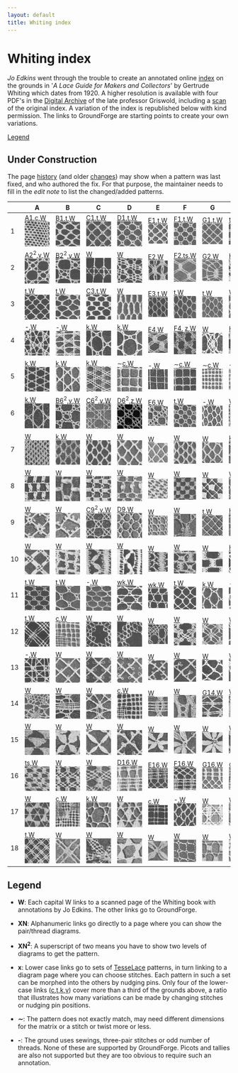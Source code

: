 ```yaml
---
layout: default
title: Whiting index
---
```


Whiting index
=============

*Jo Edkins* went through the trouble to create an annotated online [index] on the grounds in
'_A Lace Guide for Makers and Collectors_' by Gertrude Whiting which dates from 1920. A higher resolution is available with four PDF's in the [Digital Archive] of the late professor Griswold,
including a [scan] of the original index. A variation of the index is republished below with kind permission. The links to GroundForge are starting points to create your own variations.

[Legend](#Legend)


Under Construction
------------------

The page [history](https://github.com/d-bl/GroundForge/commits/master/docs/help/Whiting-Index.md)
(and older [changes](https://github.com/d-bl/GroundForge/wiki/Whiting-Index/_history))
may show when a pattern was last fixed, and who authored the fix.
For that purpose, the maintainer needs to fill in the _edit note_ to list the changed/added patterns.


[c]: /GroundForge/sheet.html?patch=88%0A11;bricks&patch=66%0A22;bricks&patch=88%0A99%0A11%0A00;bricks&patch=66%0A11%0A88%0A22;bricks&patch=66%0A99%0A22%0A00;bricks
[t]: /GroundForge/sheet.html?patch=53%0A53%0A53%0A5-;bricks&patch=5663%0A5663;checker&patch=53%0A5-;bricks&patch=563%0A563%0A563;checker&patch=53%0A53;checker&patch=5632%0A5632;checker&patch5353%0A5353;bricks&patch=5-%0A-5;checker&patch=5353%0A5353%0A5-5-%0A-5-5;checker&patch=5632%0A56-2%0A5-5-%0A-535;checker&patch=53%0A5-%0A-5%0A5-;bricks&patch=44%0A77%0A44%0A77;bricks&patch=44%0A44%0A77%0A77;bricks&patch=66%0A88%0A66%0A11;bricks&patch=66%0A66%0A88%0A11;checker&patch=66%0A66%0A99%0A00;checker&patch=6;checker&patch=566-%0A66-5%0A6-56%0A-566;checker
[v]: /GroundForge/sheet.html?patch=5831%0A-4-7;bricks&patch=-437%0A34-7;bricks&patch=4830%0A--77;bricks
[k]: /GroundForge/sheet.html?patch=B-C-%0A---5%0AC-B-%0A-5--;checker&patch=5831%0A-4-7;checker&patch=68%0A-4;checker&patch=-4-7%0A5---%0A-C-B%0A3158;bricks&patch=5-O-E-%0A-E-5-O%0A5-O-E-;bricks
[wk]: /GroundForge/sheet.html?patch=6868%0A-4-4%0A2121%0A-7-7;checker&patch=L-O-L-O-%0A---5---5%0AH-E-H-E-%0A-5---5--;bricks
[ts]: /GroundForge/sheet.html?patch=5-5-%0A-5--%0AB-C-%0A-5-5;bricks&patch=5632%0A34-7;bricks&patch=256-%0A---5%0AC3B-;bricks&patch=4373%0A5-53;bricks
[z]: /GroundForge/sheet.html?patch=1483%0A8-48;bricks&patch=C-B-%0A-5--%0AB8D-%0A-4--;bricks&patch=-48-%0AB--2%0A8-B8;bricks&patch=-4--%0AB-C3%0A8-48;bricks

[A1]: /GroundForge/?m=88%0A11;bricks;7;5;0;0&s1=ct
[B1]: /GroundForge/?m=5-;bricks;7;5;0;0&s1=ctctpctct
[C1]: /GroundForge/?m=5-;bricks;7;5;0;0&s1=ctpct
[D1]: /GroundForge/?m=5-;bricks;7;5;0;0&s1=cttpctt
[E1]: /GroundForge/?m=5-;bricks;7;5;0;0&s1=ctpcttt
[F1]: /GroundForge/?m=5-;bricks;7;5;0;0&s1=cttpcttt
[G1]: /GroundForge/?m=5-;bricks;7;5;0;0&s1=cttt

[A2]: /GroundForge/?m=-5%3Bbricks%3B7%3B5%3B0%3B0&s1=A1%3Dctct&s2=ctct%20A14%3Dct%20A15%3Dct&s3=
[B2]: /GroundForge/?m=-5%3Bbricks%3B7%3B5%3B0%3B0&s1=ctct&s2=ctct&s3=
[E2]: /GroundForge/?m=5---5---%0A-CD632AB%0A5666-222%3Bbricks%3B24%3B24%3B0%3B0&s1=ctc%20C2%3Dctctttctc%20A3%3Dctclll%20B1%3Dctclll%20E3%3Dctcrrr%20D1%3Dctcrrr%20G2%3Dctctctc&s2=&s3=
[F2]: /GroundForge/?m=-5--%0AB-C-%0A-5-5%0A5-5-%3Bbricks%3B24%3B24%3B0%3B0&s1=ctc%20B3%3Dctcttctc%20A4%3Dctcll%20D1%3Dctctt%20%20C4%3Dctcrr&s2=&s3=
[G2]: /GroundForge/?m=5----5----%0A-CDD632AAB%0A5666632222%0A5666632222%0A56666-2222%3Bbricks%3B24%3B24%3B0%3B0&s1=ctct%20C1%3Dctc%20G2%3Dctc%20I2%3Dctc%20F3%3Dctc%20J3%3Dctc%20H2%3Dctc%20G3%3Dctc%20I3%3Dctc%20G5%3Dctc%20I5%3Dctc%20H1%3Dctc%20H4%3Dcttc%20F5%3Dctcl%20G1%3Dctcl%20J5%3Dctcr%20I1%3Dctcr&s2=&s3=
[H2]: /GroundForge/?m=5---5---%0A-CD632AB%0A56663222%0A5666-222%3Bbricks%3B24%3B24%3B0%3B0&s1=cttctt%20C2%3Dctctt%20C4%3Dctc%20F1%3Dctc%20E2%3Dctc%20H1%3Dctc%20G1%3Dctc%20F2%3Dctc%20A2%3Dctc%20H2%3Dctc%20G3%3Dctcctc%20F4%3Dctc%20H4%3Dctc%20C1%3Dctc%20E4%3Dctcll%20%20B1%3Dctcll%20A4%3Dctcrr%20D1%3Dctcrr&s2=cross%3Dctc%20twist%3Dctc&s3=

[C3]: /GroundForge/?m=5-;bricks;7;5;0;0&s1=ctctpctctt
[E3]: /GroundForge/?m=-5%3Bbricks%3B7%3B5%3B0%3B0&s1=A1%3Dctt&s2=&s3=

[E4]: /GroundForge/?m=-5----%0AB-CD-A%0A256-5-%0A-5-535%0A5-56-2%3Bbricks%3B24%3B24%3B0%3B0&s1=ctc%20A4%3Dctctctc%20C5%3Dctcrr%20B1%3Dctcrr%20E5%3Dctcll%20F1%3Dctcll%20D2%3Dctctt&s2=&s3=
[F4]: /GroundForge/?m=1483%0A8-48%3Bbricks%3B16%3B16%3B0%3B0&s1=ctc%20A2%3Dctcllctc%20C2%3Dctcrrctc
[H4]: /GroundForge/?m=5-25-56-%0A-5--5--5%0A5-C6-2B-%3Bbricks%3B16%3B16%3B0%3B0&s1=ctc%20G3%3Dctcttctc%20A1%3Dctcll%20B2%3Dctcll%20E1%3Dctcrr%20D2%3Dctcrr&s2=&s3=

[C6]: /GroundForge/?m=-5%3Bbricks%3B7%3B5%3B0%3B0&s1=A1%3Dctct&s2=ct%20A10%3Dctct%20A13%3Dctct&s3=
[B6]: /GroundForge/?m=-5%3Bbricks%3B7%3B5%3B0%3B0&s1=ctct&s2=cttctt&s3=
[D6]: /GroundForge/?m=-5%3Bbricks%3B7%3B5%3B0%3B0&s1=crclct&s2=ct%20A10%3Dctct%20A11%3Dctct%20A13%3Dctct%20A14%3Dctct&s3=
[E6]: /GroundForge/?m=1488-483%208-483148%20831488-4%20488-4831%3Bbricks%3B12%3B10%3B0%3B0&s1=ct%20F3%3Dctct%20E4%3Dctct%20G4%3Dctct%20B1%3Dctct%20H1%3Dctct%20C4%3Dctct%20A2%3Dctct%20H3%3Dctct%20B3%3Dctct%20A4%3Dctct%20D1%3Dctct%20C2%3Dctct%20E2%3Dctct%20D3%3Dctct%20F1%3Dctct%20G4%3Dctct%20G2%3Dctct&s2=&s3=

[C9]: /GroundForge/?m=-5%3Bbricks%3B7%3B5%3B0%3B0&s1=ctct&s2=ctcttt&s3=
[D9]: /GroundForge/?m=5-%0A-5%3Bchecker%3B8%3B8%3B0%3B0&s1=A1%3Dctctt%20B2%3Dctt&s2=&s3=
[H9]: /GroundForge/?m=5-;bricks;7;7;0;0&s1=ctcttptctcttt

[H10]: /GroundForge/?m=54---7%2C%20-79-04%2C%205-158-%2C%20-5-5-5%2C%205-535-%2C%20-24-76%3Bchecker%3B18%3B18%3B0%3B0&s1=ctct%20A1%3Dctcttt%20F2%3Dctctrr%20B2%3Dctctll%20D2%3DA5%3Dctctctct%20C4%3DE4%3Dctctt%20E6%3DC6%3Dtctct&s2=cross%3Dctc%20twist%3Dctc&s3=

[G14]: /GroundForge/?m=5-%0A12%0A88%0A4-%3Bbricks%3B16%3B11%3B0%3B0&s1=ctc%20A2%3Dctctt%20B4%3Dctcll%20B1%3Dctcrr&s2=&s3=

[D16]: /GroundForge/?m=-5-%0AE-2%0A8-M%0AF-1%0A8-M%3Bchecker%3B16%3B16%3B0%3B0&s1=ctc%20A5%3Dctcll%20C1%3Dctcrr%20A2%3Dctcll%0AC3%3Dctcrr&s2=&s3=
[E16]: /GroundForge/?m=-5-L-H%0AH-E-21%0A-O8-M8%0A-1F-1F%0A-M86-M%0A5-4-K-%3Bchecker%3B16%3B16%3B0%3B0&s1=C6%3Dctcll%20F6%3Dctcll%20E1%3Dctcrr%20B1%3Dctcrr%20C2%3Dctcll%20F2%3Dctcll%20D3%3Dctcrr%20B3%3Dctcrr%20E4%3Dtctct%20B5%3Dtctct&s2=&s3=
[F16]: /GroundForge/?m=5-%0A-5%0A5-%0A12%0A99%0A11%0A66%0A4-%3Bbricks%3B19%3B9%3B0%3B0&s1=ctc%20B7%3Dtctct%20A8%3Dctct%20B2%3Dctcll%20B3%3Dctcrr%20A4%3Dctcll%20B5%3Dctcrr&s2=&s3=
[G16]: /GroundForge/?m=5-%0A-5%0A5-%0A12%0A88%0A4-%3Bbricks%3B16%3B9%3B0%3B0&s1=ctc%20A6%3Dctctt%20B5%3Dctctt%20B2%3Dctcll%20B3%3Dctcrr%20A4%3Dctctt%20&s2=&s3=

|   | A | B | C | D | E | F | G | H |
|---|---|---|---|---|---|---|---|---|
|  1 | [A1],[c],[W][P70]![](w/page70a.gif) | [B1],[t],[W][P94]![](w/page94a.gif) | [C1],[t],[W][P114]![](w/page114a.gif) | [D1],[t],[W][P134]![](w/page134a.gif) | [E1],[t],[W][P155]![](w/page155a.gif) | [F1],[t],[W][P177]![](w/page177a.gif) | [G1],[t],[W][P198]![](w/page198a.gif) | [t],[W][P219]![](w/page219a.gif) |
|  2 | [A2]<sup>2</sup>,[v],[W][P71]![](w/page71a.gif) | [B2]<sup>2</sup>,[v],[W][P95]![](w/page95a.gif) | [W][P115]![](w/page115a.gif) | [W][P135]![](w/page135a.gif) | [E2],[W][P156]![](w/page156a.gif) | [F2],[ts],[W][P178]![](w/page178a.gif) | [G2],[W][P199]![](w/page199a.gif) | [H2],[W][P220]![](w/page220a.gif) |
|  3 | [t],[W][P73]![](w/page73a.gif) | [t],[W][P96]![](w/page96a.gif) | [C3],[t],[W][P117]![](w/page117a.gif) | [W][P136]![](w/page136a.gif) | [E3],[t],[W][P157]![](w/page157a.gif) | [t],[W][P179]![](w/page179a.gif) | [t],[W][P200]![](w/page200a.gif) | [W][P221]![](w/page221a.gif) |
|  4 | -,[W][P74]![](w/page74a.gif) | -,[W][P97]![](w/page97a.gif) | [k],[W][P118]![](w/page118a.gif) | [k],[W][P137]![](w/page137a.gif) | [E4],[W][P158]![](w/page158a.gif) | [F4], [z],[W][P180]![](w/page180a.gif) | [W][P201]![](w/page201a.gif) | [H4],[v],[W][P222]![](w/page222a.gif) |
|  5 | [k],[W][P75]![](w/page75a.gif) | [k],[W][P98]![](w/page98a.gif) | [k],[W][P119]![](w/page119a.gif) | &sim;[c],[W][P138]![](w/page138a.gif) | -,[W][P159]![](w/page159a.gif) | &sim;[c],[W][P181]![](w/page181a.gif) | &sim;[c],[W][P203]![](w/page203a.gif) | &sim;[c],[W][P224]![](w/page224a.gif) |
|  6 | [k],[W][P76]![](w/page76a.gif) | [B6]<sup>2</sup>,[v],[W][P99]![](w/page99a.gif) | [C6]<sup>2</sup>,[v],[W][P120]![](w/page120a.gif) | [D6]<sup>2</sup>,[z],[W][P139]![](w/page139a.gif) | [E6],[W][P160]![](w/page160a.gif) | [t],[W][P182]![](w/page182a.gif) | -,[W][P204]![](w/page204a.gif) | [W][P225]![](w/page225a.gif) |
|  7 | [W][P77]![](w/page77a.gif) | [k],[W][P100]![](w/page100a.gif) | [W][P121]![](w/page121a.gif) | [W][P140]![](w/page140a.gif) | [W][P161]![](w/page161a.gif) | [W][P183]![](w/page183a.gif) | [W][P205]![](w/page205a.gif) | [k],[W][P226]![](w/page226a.gif) |
|  8 | [W][P79]![](w/page79a.gif) | [W][P101]![](w/page101a.gif) | [W][P122]![](w/page122a.gif) | [W][P141]![](w/page141a.gif) | [W][P162]![](w/page162a.gif) | [W][P184]![](w/page184a.gif) | [W][P206]![](w/page206a.gif) | [W][P227]![](w/page227a.gif) |
|  9 | [W][P80]![](w/page80a.gif) | [W][P102]![](w/page102a.gif) | [C9]<sup>2</sup>,[v],[W][P123]![](w/page123a.gif) | [D9],[W][P142]![](w/page142a.gif) | [W][P163]![](w/page163a.gif) | [W][P185]![](w/page185a.gif) | [t],[W][P207]![](w/page207a.gif) | [H9],[t],[W][P229]![](w/page229a.gif) |
|  10 | [W][P82]![](w/page82a.gif) | [W][P103]![](w/page103a.gif) | [W][P124]![](w/page124a.gif) | [W][P143]![](w/page143a.gif) | [W][P164]![](w/page164a.gif) | [W][P187]![](w/page187a.gif) | [W][P208]![](w/page208a.gif) | [H10],[W][P230]![](w/page230a.gif) |
|  11 | [t],[W][P83]![](w/page83a.gif) | [t],[W][P104]![](w/page104a.gif) | -,[W][P125]![](w/page125a.gif) | [wk],[W][P144]![](w/page144a.gif) | [wk],[W][P166]![](w/page166a.gif) | [t],[W][P189]![](w/page189a.gif) | [k],[W][P209]![](w/page209a.gif) | -,[W][P231]![](w/page231a.gif) |
|  12 | [t],[W][P84]![](w/page84a.gif) | [c],[W][P105]![](w/page105a.gif) | [W][P126]![](w/page126a.gif) | [W][P145]![](w/page145a.gif) | [W][P167]![](w/page167a.gif) | [W][P190]![](w/page190a.gif) | [W][P210]![](w/page210a.gif) | [W][P232]![](w/page232a.gif) |
|  13 | -,[W][P85]![](w/page85a.gif) | [W][P106]![](w/page106a.gif) | [W][P128]![](w/page128a.gif) | [W][P147]![](w/page147a.gif) | [W][P169]![](w/page169a.gif) | [W][P192]![](w/page192a.gif) | [W][P211]![](w/page211a.gif) | [W][P234]![](w/page234a.gif) |
|  14 | [W][P87]![](w/page87a.gif) | [W][P107]![](w/page107a.gif) | [W][P129]![](w/page129a.gif) | [c],[W][P148]![](w/page148a.gif) | [W][P171]![](w/page171a.gif) | [W][P193]![](w/page193a.gif) | [G14],[W][P212]![](w/page212a.gif) | [W][P235]![](w/page235a.gif) |
|  15 | [W][P89]![](w/page89a.gif) | [W][P109]![](w/page109a.gif) | [W][P130]![](w/page130a.gif) | [W][P149]![](w/page149a.gif) | [W][P173]![](w/page173a.gif) | [W][P194]![](w/page194a.gif) | [W][P213]![](w/page213a.gif) | [W][P237]![](w/page237a.gif) |
|  16 | [ts],[W][P90]![](w/page90a.gif) | [W][P110]![](w/page110a.gif) | [W][P131]![](w/page131a.gif) | [D16],[W][P150]![](w/page150a.gif) | [E16],[W][P174]![](w/page174a.gif) | [F16],[W][P195]![](w/page195a.gif) | [G16],[W][P214]![](w/page214a.gif) | [c],[W][P238]![](w/page238a.gif) |
|  17 | [W][P91]![](w/page91a.gif) | [c],[W][P111]![](w/page111a.gif) | [k],[W][P132]![](w/page132a.gif) | [W][P151]![](w/page151a.gif) | [c],[W][P175]![](w/page175a.gif) | -,[W][P196]![](w/page196a.gif) | [W][P215]![](w/page215a.gif) | [W][P239]![](w/page239a.gif) |
|  18 | [t],[W][P93]![](w/page93a.gif) | [W][P112]![](w/page112a.gif) | [W][P133]![](w/page133a.gif) | [W][P153]![](w/page153a.gif) | [W][P176]![](w/page176a.gif) | [W][P197]![](w/page197a.gif) | [W][P217]![](w/page217a.gif) | [W][P241]![](w/page241a.gif) |

[P70]: http://gwydir.demon.co.uk/jo/lace/whiting/page70.htm
[P71]: http://gwydir.demon.co.uk/jo/lace/whiting/page71.htm
[P73]: http://gwydir.demon.co.uk/jo/lace/whiting/page73.htm
[P74]: http://gwydir.demon.co.uk/jo/lace/whiting/page74.htm
[P75]: http://gwydir.demon.co.uk/jo/lace/whiting/page75.htm
[P76]: http://gwydir.demon.co.uk/jo/lace/whiting/page76.htm
[P77]: http://gwydir.demon.co.uk/jo/lace/whiting/page77.htm
[P79]: http://gwydir.demon.co.uk/jo/lace/whiting/page79.htm

[P80]: http://gwydir.demon.co.uk/jo/lace/whiting/page80.htm
[P82]: http://gwydir.demon.co.uk/jo/lace/whiting/page82.htm
[P83]: http://gwydir.demon.co.uk/jo/lace/whiting/page83.htm
[P84]: http://gwydir.demon.co.uk/jo/lace/whiting/page84.htm
[P85]: http://gwydir.demon.co.uk/jo/lace/whiting/page85.htm
[P87]: http://gwydir.demon.co.uk/jo/lace/whiting/page87.htm
[P89]: http://gwydir.demon.co.uk/jo/lace/whiting/page89.htm

[P90]: http://gwydir.demon.co.uk/jo/lace/whiting/page90.htm
[P91]: http://gwydir.demon.co.uk/jo/lace/whiting/page91.htm
[P93]: http://gwydir.demon.co.uk/jo/lace/whiting/page93.htm
[P94]: http://gwydir.demon.co.uk/jo/lace/whiting/page94.htm
[P95]: http://gwydir.demon.co.uk/jo/lace/whiting/page95.htm
[P96]: http://gwydir.demon.co.uk/jo/lace/whiting/page96.htm
[P97]: http://gwydir.demon.co.uk/jo/lace/whiting/page97.htm
[P98]: http://gwydir.demon.co.uk/jo/lace/whiting/page98.htm
[P99]: http://gwydir.demon.co.uk/jo/lace/whiting/page99.htm

[P100]: http://gwydir.demon.co.uk/jo/lace/whiting/page100.htm
[P101]: http://gwydir.demon.co.uk/jo/lace/whiting/page101.htm
[P102]: http://gwydir.demon.co.uk/jo/lace/whiting/page102.htm
[P103]: http://gwydir.demon.co.uk/jo/lace/whiting/page103.htm
[P104]: http://gwydir.demon.co.uk/jo/lace/whiting/page104.htm
[P105]: http://gwydir.demon.co.uk/jo/lace/whiting/page105.htm
[P106]: http://gwydir.demon.co.uk/jo/lace/whiting/page106.htm
[P107]: http://gwydir.demon.co.uk/jo/lace/whiting/page107.htm
[P109]: http://gwydir.demon.co.uk/jo/lace/whiting/page109.htm

[P110]: http://gwydir.demon.co.uk/jo/lace/whiting/page110.htm
[P111]: http://gwydir.demon.co.uk/jo/lace/whiting/page111.htm
[P112]: http://gwydir.demon.co.uk/jo/lace/whiting/page112.htm
[P113]: http://gwydir.demon.co.uk/jo/lace/whiting/page113.htm
[P114]: http://gwydir.demon.co.uk/jo/lace/whiting/page114.htm
[P115]: http://gwydir.demon.co.uk/jo/lace/whiting/page115.htm
[P116]: http://gwydir.demon.co.uk/jo/lace/whiting/page116.htm
[P117]: http://gwydir.demon.co.uk/jo/lace/whiting/page117.htm
[P118]: http://gwydir.demon.co.uk/jo/lace/whiting/page118.htm
[P119]: http://gwydir.demon.co.uk/jo/lace/whiting/page119.htm

[P120]: http://gwydir.demon.co.uk/jo/lace/whiting/page120.htm
[P121]: http://gwydir.demon.co.uk/jo/lace/whiting/page121.htm
[P122]: http://gwydir.demon.co.uk/jo/lace/whiting/page122.htm
[P123]: http://gwydir.demon.co.uk/jo/lace/whiting/page123.htm
[P124]: http://gwydir.demon.co.uk/jo/lace/whiting/page124.htm
[P125]: http://gwydir.demon.co.uk/jo/lace/whiting/page125.htm
[P126]: http://gwydir.demon.co.uk/jo/lace/whiting/page126.htm
[P128]: http://gwydir.demon.co.uk/jo/lace/whiting/page128.htm
[P129]: http://gwydir.demon.co.uk/jo/lace/whiting/page129.htm

[P130]: http://gwydir.demon.co.uk/jo/lace/whiting/page130.htm
[P131]: http://gwydir.demon.co.uk/jo/lace/whiting/page131.htm
[P132]: http://gwydir.demon.co.uk/jo/lace/whiting/page132.htm
[P133]: http://gwydir.demon.co.uk/jo/lace/whiting/page133.htm
[P134]: http://gwydir.demon.co.uk/jo/lace/whiting/page134.htm
[P135]: http://gwydir.demon.co.uk/jo/lace/whiting/page135.htm
[P136]: http://gwydir.demon.co.uk/jo/lace/whiting/page136.htm
[P137]: http://gwydir.demon.co.uk/jo/lace/whiting/page137.htm
[P138]: http://gwydir.demon.co.uk/jo/lace/whiting/page138.htm
[P139]: http://gwydir.demon.co.uk/jo/lace/whiting/page139.htm

[P140]: http://gwydir.demon.co.uk/jo/lace/whiting/page140.htm
[P141]: http://gwydir.demon.co.uk/jo/lace/whiting/page141.htm
[P142]: http://gwydir.demon.co.uk/jo/lace/whiting/page142.htm
[P143]: http://gwydir.demon.co.uk/jo/lace/whiting/page143.htm
[P144]: http://gwydir.demon.co.uk/jo/lace/whiting/page144.htm
[P145]: http://gwydir.demon.co.uk/jo/lace/whiting/page145.htm
[P147]: http://gwydir.demon.co.uk/jo/lace/whiting/page147.htm
[P148]: http://gwydir.demon.co.uk/jo/lace/whiting/page148.htm
[P149]: http://gwydir.demon.co.uk/jo/lace/whiting/page149.htm

[P150]: http://gwydir.demon.co.uk/jo/lace/whiting/page150.htm
[P151]: http://gwydir.demon.co.uk/jo/lace/whiting/page151.htm
[P153]: http://gwydir.demon.co.uk/jo/lace/whiting/page153.htm
[P155]: http://gwydir.demon.co.uk/jo/lace/whiting/page155.htm
[P156]: http://gwydir.demon.co.uk/jo/lace/whiting/page156.htm
[P157]: http://gwydir.demon.co.uk/jo/lace/whiting/page157.htm
[P158]: http://gwydir.demon.co.uk/jo/lace/whiting/page158.htm
[P159]: http://gwydir.demon.co.uk/jo/lace/whiting/page159.htm

[P160]: http://gwydir.demon.co.uk/jo/lace/whiting/page160.htm
[P161]: http://gwydir.demon.co.uk/jo/lace/whiting/page161.htm
[P162]: http://gwydir.demon.co.uk/jo/lace/whiting/page162.htm
[P163]: http://gwydir.demon.co.uk/jo/lace/whiting/page163.htm
[P164]: http://gwydir.demon.co.uk/jo/lace/whiting/page164.htm
[P166]: http://gwydir.demon.co.uk/jo/lace/whiting/page166.htm
[P167]: http://gwydir.demon.co.uk/jo/lace/whiting/page167.htm
[P169]: http://gwydir.demon.co.uk/jo/lace/whiting/page169.htm

[P171]: http://gwydir.demon.co.uk/jo/lace/whiting/page171.htm
[P173]: http://gwydir.demon.co.uk/jo/lace/whiting/page173.htm
[P174]: http://gwydir.demon.co.uk/jo/lace/whiting/page174.htm
[P175]: http://gwydir.demon.co.uk/jo/lace/whiting/page175.htm
[P176]: http://gwydir.demon.co.uk/jo/lace/whiting/page176.htm
[P177]: http://gwydir.demon.co.uk/jo/lace/whiting/page177.htm
[P178]: http://gwydir.demon.co.uk/jo/lace/whiting/page178.htm
[P179]: http://gwydir.demon.co.uk/jo/lace/whiting/page179.htm

[P180]: http://gwydir.demon.co.uk/jo/lace/whiting/page180.htm
[P181]: http://gwydir.demon.co.uk/jo/lace/whiting/page181.htm
[P182]: http://gwydir.demon.co.uk/jo/lace/whiting/page182.htm
[P183]: http://gwydir.demon.co.uk/jo/lace/whiting/page183.htm
[P184]: http://gwydir.demon.co.uk/jo/lace/whiting/page184.htm
[P185]: http://gwydir.demon.co.uk/jo/lace/whiting/page185.htm
[P187]: http://gwydir.demon.co.uk/jo/lace/whiting/page187.htm
[P189]: http://gwydir.demon.co.uk/jo/lace/whiting/page189.htm

[P190]: http://gwydir.demon.co.uk/jo/lace/whiting/page190.htm
[P192]: http://gwydir.demon.co.uk/jo/lace/whiting/page192.htm
[P193]: http://gwydir.demon.co.uk/jo/lace/whiting/page193.htm
[P194]: http://gwydir.demon.co.uk/jo/lace/whiting/page194.htm
[P195]: http://gwydir.demon.co.uk/jo/lace/whiting/page195.htm
[P196]: http://gwydir.demon.co.uk/jo/lace/whiting/page196.htm
[P197]: http://gwydir.demon.co.uk/jo/lace/whiting/page197.htm
[P198]: http://gwydir.demon.co.uk/jo/lace/whiting/page198.htm
[P199]: http://gwydir.demon.co.uk/jo/lace/whiting/page199.htm

[P200]: http://gwydir.demon.co.uk/jo/lace/whiting/page200.htm
[P201]: http://gwydir.demon.co.uk/jo/lace/whiting/page201.htm
[P203]: http://gwydir.demon.co.uk/jo/lace/whiting/page203.htm
[P204]: http://gwydir.demon.co.uk/jo/lace/whiting/page204.htm
[P205]: http://gwydir.demon.co.uk/jo/lace/whiting/page205.htm
[P206]: http://gwydir.demon.co.uk/jo/lace/whiting/page206.htm
[P207]: http://gwydir.demon.co.uk/jo/lace/whiting/page207.htm
[P208]: http://gwydir.demon.co.uk/jo/lace/whiting/page208.htm
[P209]: http://gwydir.demon.co.uk/jo/lace/whiting/page209.htm

[P210]: http://gwydir.demon.co.uk/jo/lace/whiting/page210.htm
[P211]: http://gwydir.demon.co.uk/jo/lace/whiting/page211.htm
[P212]: http://gwydir.demon.co.uk/jo/lace/whiting/page212.htm
[P213]: http://gwydir.demon.co.uk/jo/lace/whiting/page213.htm
[P214]: http://gwydir.demon.co.uk/jo/lace/whiting/page214.htm
[P215]: http://gwydir.demon.co.uk/jo/lace/whiting/page215.htm
[P217]: http://gwydir.demon.co.uk/jo/lace/whiting/page217.htm
[P219]: http://gwydir.demon.co.uk/jo/lace/whiting/page219.htm

[P220]: http://gwydir.demon.co.uk/jo/lace/whiting/page220.htm
[P221]: http://gwydir.demon.co.uk/jo/lace/whiting/page221.htm
[P222]: http://gwydir.demon.co.uk/jo/lace/whiting/page222.htm
[P224]: http://gwydir.demon.co.uk/jo/lace/whiting/page224.htm
[P225]: http://gwydir.demon.co.uk/jo/lace/whiting/page225.htm
[P226]: http://gwydir.demon.co.uk/jo/lace/whiting/page226.htm
[P227]: http://gwydir.demon.co.uk/jo/lace/whiting/page227.htm
[P229]: http://gwydir.demon.co.uk/jo/lace/whiting/page229.htm

[P230]: http://gwydir.demon.co.uk/jo/lace/whiting/page230.htm
[P231]: http://gwydir.demon.co.uk/jo/lace/whiting/page231.htm
[P232]: http://gwydir.demon.co.uk/jo/lace/whiting/page232.htm
[P234]: http://gwydir.demon.co.uk/jo/lace/whiting/page234.htm
[P235]: http://gwydir.demon.co.uk/jo/lace/whiting/page235.htm
[P237]: http://gwydir.demon.co.uk/jo/lace/whiting/page237.htm
[P238]: http://gwydir.demon.co.uk/jo/lace/whiting/page238.htm
[P239]: http://gwydir.demon.co.uk/jo/lace/whiting/page239.htm

[P241]: http://gwydir.demon.co.uk/jo/lace/whiting/page241.htm


Legend
------

* **W**:
  Each capital W links to a scanned page of the Whiting book with annotations by Jo Edkins.
  The other links go to GroundForge.

* **XN**: Alphanumeric links
  go directly to a page where you can show the pair/thread diagrams.

* **XN<sup>2</sup>**:
  A superscript of two means you have to show two levels of diagrams to get the pattern.

* **x**: Lower case links
  go to sets of [TesseLace](/GroundForge/help/TesseLace-Index) patterns,
  in turn linking to a diagram page where you can choose stitches.
  Each pattern in such a set can be morphed into the others by nudging pins.
  Only four of the lower-case links ([c],[t],[k],[v]) cover more than a third of the grounds above, a ratio that illustrates
  how many variations can be made by changing stitches or nudging pin positions.
  
* **&sim;**:
  The pattern does not exactly match, may need different dimensions for the matrix or a stitch or twist more or less.

* **-**:
  The ground uses sewings, three-pair stitches or odd number of threads.
  None of these are supported by GroundForge.
  Picots and tallies are also not supported but they are too obvious to require such an annotation.


[reversed engineering]: /GroundForge/help/Reversed-engineering-of-patterns
[Marian Tempels]: https://github.com/MAETempels
[index]: http://gwydir.demon.co.uk/jo/lace/whiting/index.htm#picindex
[scan]: https://www2.cs.arizona.edu/patterns/weaving/books/whiting.jpg
[Digital Archive]: https://www2.cs.arizona.edu/patterns/weaving/lace.html#books


